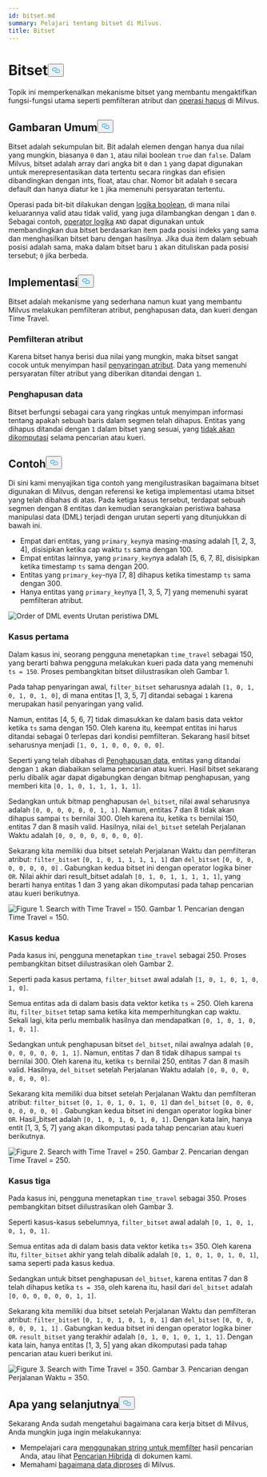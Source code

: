 ```yaml
---
id: bitset.md
summary: Pelajari tentang bitset di Milvus.
title: Bitset
---
```


<h1 id="Bitset" class="common-anchor-header">Bitset<button data-href="#Bitset" class="anchor-icon" translate="no">
      <svg translate="no"
        aria-hidden="true"
        focusable="false"
        height="20"
        version="1.1"
        viewBox="0 0 16 16"
        width="16"
      >
        <path
          fill="#0092E4"
          fill-rule="evenodd"
          d="M4 9h1v1H4c-1.5 0-3-1.69-3-3.5S2.55 3 4 3h4c1.45 0 3 1.69 3 3.5 0 1.41-.91 2.72-2 3.25V8.59c.58-.45 1-1.27 1-2.09C10 5.22 8.98 4 8 4H4c-.98 0-2 1.22-2 2.5S3 9 4 9zm9-3h-1v1h1c1 0 2 1.22 2 2.5S13.98 12 13 12H9c-.98 0-2-1.22-2-2.5 0-.83.42-1.64 1-2.09V6.25c-1.09.53-2 1.84-2 3.25C6 11.31 7.55 13 9 13h4c1.45 0 3-1.69 3-3.5S14.5 6 13 6z"
        ></path>
      </svg>
    </button></h1><p>Topik ini memperkenalkan mekanisme bitset yang membantu mengaktifkan fungsi-fungsi utama seperti pemfilteran atribut dan <a href="https://milvus.io/blog/2022-02-07-how-milvus-deletes-streaming-data-in-distributed-cluster.md">operasi hapus</a> di Milvus.</p>
<h2 id="Overview" class="common-anchor-header">Gambaran Umum<button data-href="#Overview" class="anchor-icon" translate="no">
      <svg translate="no"
        aria-hidden="true"
        focusable="false"
        height="20"
        version="1.1"
        viewBox="0 0 16 16"
        width="16"
      >
        <path
          fill="#0092E4"
          fill-rule="evenodd"
          d="M4 9h1v1H4c-1.5 0-3-1.69-3-3.5S2.55 3 4 3h4c1.45 0 3 1.69 3 3.5 0 1.41-.91 2.72-2 3.25V8.59c.58-.45 1-1.27 1-2.09C10 5.22 8.98 4 8 4H4c-.98 0-2 1.22-2 2.5S3 9 4 9zm9-3h-1v1h1c1 0 2 1.22 2 2.5S13.98 12 13 12H9c-.98 0-2-1.22-2-2.5 0-.83.42-1.64 1-2.09V6.25c-1.09.53-2 1.84-2 3.25C6 11.31 7.55 13 9 13h4c1.45 0 3-1.69 3-3.5S14.5 6 13 6z"
        ></path>
      </svg>
    </button></h2><p>Bitset adalah sekumpulan bit. Bit adalah elemen dengan hanya dua nilai yang mungkin, biasanya <code translate="no">0</code> dan <code translate="no">1</code>, atau nilai boolean <code translate="no">true</code> dan <code translate="no">false</code>. Dalam Milvus, bitset adalah array dari angka bit <code translate="no">0</code> dan <code translate="no">1</code> yang dapat digunakan untuk merepresentasikan data tertentu secara ringkas dan efisien dibandingkan dengan ints, float, atau char. Nomor bit adalah <code translate="no">0</code> secara default dan hanya diatur ke <code translate="no">1</code> jika memenuhi persyaratan tertentu.</p>
<p>Operasi pada bit-bit dilakukan dengan <a href="/docs/id/v2.5.x/boolean.md">logika boolean</a>, di mana nilai keluarannya valid atau tidak valid, yang juga dilambangkan dengan <code translate="no">1</code> dan <code translate="no">0</code>. Sebagai contoh, <a href="https://milvus.io/docs/v2.1.x/boolean.md#Logical-operators">operator logika</a> <code translate="no">AND</code> dapat digunakan untuk membandingkan dua bitset berdasarkan item pada posisi indeks yang sama dan menghasilkan bitset baru dengan hasilnya. Jika dua item dalam sebuah posisi adalah sama, maka dalam bitset baru <code translate="no">1</code> akan dituliskan pada posisi tersebut; <code translate="no">0</code> jika berbeda.</p>
<h2 id="Implementation" class="common-anchor-header">Implementasi<button data-href="#Implementation" class="anchor-icon" translate="no">
      <svg translate="no"
        aria-hidden="true"
        focusable="false"
        height="20"
        version="1.1"
        viewBox="0 0 16 16"
        width="16"
      >
        <path
          fill="#0092E4"
          fill-rule="evenodd"
          d="M4 9h1v1H4c-1.5 0-3-1.69-3-3.5S2.55 3 4 3h4c1.45 0 3 1.69 3 3.5 0 1.41-.91 2.72-2 3.25V8.59c.58-.45 1-1.27 1-2.09C10 5.22 8.98 4 8 4H4c-.98 0-2 1.22-2 2.5S3 9 4 9zm9-3h-1v1h1c1 0 2 1.22 2 2.5S13.98 12 13 12H9c-.98 0-2-1.22-2-2.5 0-.83.42-1.64 1-2.09V6.25c-1.09.53-2 1.84-2 3.25C6 11.31 7.55 13 9 13h4c1.45 0 3-1.69 3-3.5S14.5 6 13 6z"
        ></path>
      </svg>
    </button></h2><p>Bitset adalah mekanisme yang sederhana namun kuat yang membantu Milvus melakukan pemfilteran atribut, penghapusan data, dan kueri dengan Time Travel.</p>
<h3 id="Attribute-filtering" class="common-anchor-header">Pemfilteran atribut</h3><p>Karena bitset hanya berisi dua nilai yang mungkin, maka bitset sangat cocok untuk menyimpan hasil <a href="https://milvus.io/docs/v2.1.x/hybridsearch.md">penyaringan atribut</a>. Data yang memenuhi persyaratan filter atribut yang diberikan ditandai dengan <code translate="no">1</code>.</p>
<h3 id="Data-deletion" class="common-anchor-header">Penghapusan data</h3><p>Bitset berfungsi sebagai cara yang ringkas untuk menyimpan informasi tentang apakah sebuah baris dalam segmen telah dihapus. Entitas yang dihapus ditandai dengan <code translate="no">1</code> dalam bitset yang sesuai, yang <a href="https://milvus.io/blog/deleting-data-in-milvus.md">tidak akan dikomputasi</a> selama pencarian atau kueri.</p>
<h2 id="Examples" class="common-anchor-header">Contoh<button data-href="#Examples" class="anchor-icon" translate="no">
      <svg translate="no"
        aria-hidden="true"
        focusable="false"
        height="20"
        version="1.1"
        viewBox="0 0 16 16"
        width="16"
      >
        <path
          fill="#0092E4"
          fill-rule="evenodd"
          d="M4 9h1v1H4c-1.5 0-3-1.69-3-3.5S2.55 3 4 3h4c1.45 0 3 1.69 3 3.5 0 1.41-.91 2.72-2 3.25V8.59c.58-.45 1-1.27 1-2.09C10 5.22 8.98 4 8 4H4c-.98 0-2 1.22-2 2.5S3 9 4 9zm9-3h-1v1h1c1 0 2 1.22 2 2.5S13.98 12 13 12H9c-.98 0-2-1.22-2-2.5 0-.83.42-1.64 1-2.09V6.25c-1.09.53-2 1.84-2 3.25C6 11.31 7.55 13 9 13h4c1.45 0 3-1.69 3-3.5S14.5 6 13 6z"
        ></path>
      </svg>
    </button></h2><p>Di sini kami menyajikan tiga contoh yang mengilustrasikan bagaimana bitset digunakan di Milvus, dengan referensi ke ketiga implementasi utama bitset yang telah dibahas di atas. Pada ketiga kasus tersebut, terdapat sebuah segmen dengan 8 entitas dan kemudian serangkaian peristiwa bahasa manipulasi data (DML) terjadi dengan urutan seperti yang ditunjukkan di bawah ini.</p>
<ul>
<li>Empat dari entitas, yang <code translate="no">primary_key</code>nya masing-masing adalah [1, 2, 3, 4], disisipkan ketika cap waktu <code translate="no">ts</code> sama dengan 100.</li>
<li>Empat entitas lainnya, yang <code translate="no">primary_key</code>nya adalah [5, 6, 7, 8], disisipkan ketika timestamp <code translate="no">ts</code> sama dengan 200.</li>
<li>Entitas yang <code translate="no">primary_key</code>-nya [7, 8] dihapus ketika timestamp <code translate="no">ts</code> sama dengan 300.</li>
<li>Hanya entitas yang <code translate="no">primary_key</code>nya [1, 3, 5, 7] yang memenuhi syarat pemfilteran atribut.</li>
</ul>
<p>
  
   <span class="img-wrapper"> <img translate="no" src="/docs/v2.5.x/assets/bitset_0.svg" alt="Order of DML events" class="doc-image" id="order-of-dml-events" />
   </span> <span class="img-wrapper"> <span>Urutan peristiwa DML</span> </span></p>
<h3 id="Case-one" class="common-anchor-header">Kasus pertama</h3><p>Dalam kasus ini, seorang pengguna menetapkan <code translate="no">time_travel</code> sebagai 150, yang berarti bahwa pengguna melakukan kueri pada data yang memenuhi <code translate="no">ts = 150</code>. Proses pembangkitan bitset diilustrasikan oleh Gambar 1.</p>
<p>Pada tahap penyaringan awal, <code translate="no">filter_bitset</code> seharusnya adalah <code translate="no">[1, 0, 1, 0, 1, 0, 1, 0]</code>, di mana entitas [1, 3, 5, 7] ditandai sebagai <code translate="no">1</code> karena merupakan hasil penyaringan yang valid.</p>
<p>Namun, entitas [4, 5, 6, 7] tidak dimasukkan ke dalam basis data vektor ketika <code translate="no">ts</code> sama dengan 150. Oleh karena itu, keempat entitas ini harus ditandai sebagai 0 terlepas dari kondisi pemfilteran. Sekarang hasil bitset seharusnya menjadi <code translate="no">[1, 0, 1, 0, 0, 0, 0, 0]</code>.</p>
<p>Seperti yang telah dibahas di <a href="#data-deletion">Penghapusan data</a>, entitas yang ditandai dengan <code translate="no">1</code> akan diabaikan selama pencarian atau kueri. Hasil bitset sekarang perlu dibalik agar dapat digabungkan dengan bitmap penghapusan, yang memberi kita <code translate="no">[0, 1, 0, 1, 1, 1, 1, 1]</code>.</p>
<p>Sedangkan untuk bitmap penghapusan <code translate="no">del_bitset</code>, nilai awal seharusnya adalah <code translate="no">[0, 0, 0, 0, 0, 0, 1, 1]</code>. Namun, entitas 7 dan 8 tidak akan dihapus sampai <code translate="no">ts</code> bernilai 300. Oleh karena itu, ketika <code translate="no">ts</code> bernilai 150, entitas 7 dan 8 masih valid. Hasilnya, nilai <code translate="no">del_bitset</code> setelah Perjalanan Waktu adalah <code translate="no">[0, 0, 0, 0, 0, 0, 0, 0]</code>.</p>
<p>Sekarang kita memiliki dua bitset setelah Perjalanan Waktu dan pemfilteran atribut: <code translate="no">filter_bitset</code> <code translate="no">[0, 1, 0, 1, 1, 1, 1, 1]</code> dan <code translate="no">del_bitset</code> <code translate="no">[0, 0, 0, 0, 0, 0, 0, 0]</code> .  Gabungkan kedua bitset ini dengan operator logika biner <code translate="no">OR</code>. Nilai akhir dari result_bitset adalah <code translate="no">[0, 1, 0, 1, 1, 1, 1, 1]</code>, yang berarti hanya entitas 1 dan 3 yang akan dikomputasi pada tahap pencarian atau kueri berikutnya.</p>
<p>
 <span class="img-wrapper">
   <img translate="no" src="/docs/v2.5.x/assets/bitset_1.jpg" alt="Figure 1. Search with Time Travel = 150." class="doc-image" id="figure-1.-search-with-time-travel-=-150." />
   <span>Gambar 1. Pencarian dengan Time Travel = 150</span>. </span></p>
<h3 id="Case-two" class="common-anchor-header">Kasus kedua</h3><p>Pada kasus ini, pengguna menetapkan <code translate="no">time_travel</code> sebagai 250. Proses pembangkitan bitset diilustrasikan oleh Gambar 2.</p>
<p>Seperti pada kasus pertama, <code translate="no">filter_bitset</code> awal adalah <code translate="no">[1, 0, 1, 0, 1, 0, 1, 0]</code>.</p>
<p>Semua entitas ada di dalam basis data vektor ketika <code translate="no">ts</code> = 250. Oleh karena itu, <code translate="no">filter_bitset</code> tetap sama ketika kita memperhitungkan cap waktu. Sekali lagi, kita perlu membalik hasilnya dan mendapatkan <code translate="no">[0, 1, 0, 1, 0, 1, 0, 1]</code>.</p>
<p>Sedangkan untuk penghapusan bitset <code translate="no">del_bitset</code>, nilai awalnya adalah <code translate="no">[0, 0, 0, 0, 0, 0, 1, 1]</code>. Namun, entitas 7 dan 8 tidak dihapus sampai <code translate="no">ts</code> bernilai 300. Oleh karena itu, ketika <code translate="no">ts</code> bernilai 250, entitas 7 dan 8 masih valid. Hasilnya, <code translate="no">del_bitset</code> setelah Perjalanan Waktu adalah <code translate="no">[0, 0, 0, 0, 0, 0, 0, 0]</code>.</p>
<p>Sekarang kita memiliki dua bitset setelah Perjalanan Waktu dan pemfilteran atribut: <code translate="no">filter_bitset</code> <code translate="no">[0, 1, 0, 1, 0, 1, 0, 1]</code> dan <code translate="no">del_bitset</code> <code translate="no">[0, 0, 0, 0, 0, 0, 0, 0]</code> . Gabungkan kedua bitset ini dengan operator logika biner <code translate="no">OR</code>. Hasil_bitset adalah <code translate="no">[0, 1, 0, 1, 0, 1, 0, 1]</code>. Dengan kata lain, hanya entit [1, 3, 5, 7] yang akan dikomputasi pada tahap pencarian atau kueri berikutnya.</p>
<p>
 <span class="img-wrapper">
   <img translate="no" src="/docs/v2.5.x/assets/bitset_2.jpg" alt="Figure 2. Search with Time Travel = 250." class="doc-image" id="figure-2.-search-with-time-travel-=-250." />
   <span>Gambar 2. Pencarian dengan Time Travel = 250</span>. </span></p>
<h3 id="Case-three" class="common-anchor-header">Kasus tiga</h3><p>Pada kasus ini, pengguna menetapkan <code translate="no">time_travel</code> sebagai 350. Proses pembangkitan bitset diilustrasikan oleh Gambar 3.</p>
<p>Seperti kasus-kasus sebelumnya, <code translate="no">filter_bitset</code> awal adalah <code translate="no">[0, 1, 0, 1, 0, 1, 0, 1]</code>.</p>
<p>Semua entitas ada di dalam basis data vektor ketika <code translate="no">ts</code>= 350. Oleh karena itu, <code translate="no">filter_bitset</code> akhir yang telah dibalik adalah <code translate="no">[0, 1, 0, 1, 0, 1, 0, 1]</code>, sama seperti pada kasus kedua.</p>
<p>Sedangkan untuk bitset penghapusan <code translate="no">del_bitset</code>, karena entitas 7 dan 8 telah dihapus ketika <code translate="no">ts = 350</code>, oleh karena itu, hasil dari <code translate="no">del_bitset</code> adalah <code translate="no">[0, 0, 0, 0, 0, 0, 1, 1]</code>.</p>
<p>Sekarang kita memiliki dua bitset setelah Perjalanan Waktu dan pemfilteran atribut: <code translate="no">filter_bitset</code> <code translate="no">[0, 1, 0, 1, 0, 1, 0, 1]</code> dan <code translate="no">del_bitset</code> <code translate="no">[0, 0, 0, 0, 0, 0, 1, 1]</code> .  Gabungkan kedua bitset ini dengan operator logika biner <code translate="no">OR</code>. <code translate="no">result_bitset</code> yang terakhir adalah <code translate="no">[0, 1, 0, 1, 0, 1, 1, 1]</code>. Dengan kata lain, hanya entitas [1, 3, 5] yang akan dikomputasi pada tahap pencarian atau kueri berikut ini.</p>
<p>
 <span class="img-wrapper">
   <img translate="no" src="/docs/v2.5.x/assets/bitset_3.jpg" alt="Figure 3. Search with Time Travel = 350." class="doc-image" id="figure-3.-search-with-time-travel-=-350." />
   <span>Gambar 3. Pencarian dengan Perjalanan Waktu = 350</span>. </span></p>
<h2 id="Whats-next" class="common-anchor-header">Apa yang selanjutnya<button data-href="#Whats-next" class="anchor-icon" translate="no">
      <svg translate="no"
        aria-hidden="true"
        focusable="false"
        height="20"
        version="1.1"
        viewBox="0 0 16 16"
        width="16"
      >
        <path
          fill="#0092E4"
          fill-rule="evenodd"
          d="M4 9h1v1H4c-1.5 0-3-1.69-3-3.5S2.55 3 4 3h4c1.45 0 3 1.69 3 3.5 0 1.41-.91 2.72-2 3.25V8.59c.58-.45 1-1.27 1-2.09C10 5.22 8.98 4 8 4H4c-.98 0-2 1.22-2 2.5S3 9 4 9zm9-3h-1v1h1c1 0 2 1.22 2 2.5S13.98 12 13 12H9c-.98 0-2-1.22-2-2.5 0-.83.42-1.64 1-2.09V6.25c-1.09.53-2 1.84-2 3.25C6 11.31 7.55 13 9 13h4c1.45 0 3-1.69 3-3.5S14.5 6 13 6z"
        ></path>
      </svg>
    </button></h2><p>Sekarang Anda sudah mengetahui bagaimana cara kerja bitset di Milvus, Anda mungkin juga ingin melakukannya:</p>
<ul>
<li>Mempelajari cara <a href="https://milvus.io/blog/2022-08-08-How-to-use-string-data-to-empower-your-similarity-search-applications.md">menggunakan string untuk memfilter</a> hasil pencarian Anda, atau lihat <a href="https://milvus.io/docs/hybridsearch.md">Pencarian Hibrida</a> di dokumen kami.</li>
<li>Memahami <a href="https://milvus.io/docs/v2.1.x/data_processing.md">bagaimana data diproses</a> di Milvus.</li>
</ul>
